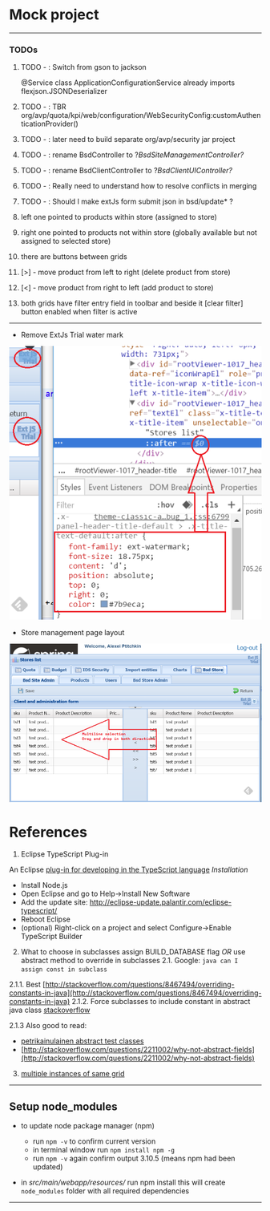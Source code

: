 # Mock project
---

### TODOs 

1. TODO - <AP>: Switch from gson to jackson

	@Service class ApplicationConfigurationService already imports flexjson.JSONDeserializer

2. TODO - <AP>: TBR org/avp/quota/kpi/web/configuration/WebSecurityConfig:customAuthenticationProvider()
3. TODO - <AP>: later need to build separate org/avp/security jar project
4. TODO - <AP>: rename BsdController to ?_BsdSiteManagementController?_ 
5. TODO - <AP>: rename BsdClientController to ?_BsdClientUIController?_
6. TODO - <AP>: Really need to understand how to resolve conflicts in merging 
7. TODO - <AP>: Should I make extJs form submit json in bsd/update* ?
8. left one pointed to products within store (assigned to store)
9. right one pointed to products not within store (globally available but not assigned to selected store)
10. there are buttons between grids
11. [>] - move product from left to right (delete product from store)
12. [<] - move product from right to left (add product to store)
13. both grids have filter entry field in toolbar and beside it [clear filter] button enabled when filter is active

---

- Remove ExtJs Trial water mark

![water mark](Documents/ExtJsTrialWatermark.PNG)

- Store management page layout
 
![layout](Documents/AssignProductsToStore.PNG)


# References

1. Eclipse TypeScript Plug-in

An Eclipse [plug-in for developing in the TypeScript language](https://github.com/palantir/eclipse-typescript)
_Installation_

- Install Node.js
- Open Eclipse and go to Help->Install New Software
- Add the update site: http://eclipse-update.palantir.com/eclipse-typescript/
- Reboot Eclipse
- (optional) Right-click on a project and select Configure->Enable TypeScript Builder


2. What to choose in subclasses assign BUILD_DATABASE flag _OR_ use abstract method to override in subclasses
2.1. Google: `java can I assign const in subclass`

2.1.1. Best [http://stackoverflow.com/questions/8467494/overriding-constants-in-java](http://stackoverflow.com/questions/8467494/overriding-constants-in-java)
2.1.2. Force subclasses to include constant in abstract java class [stackoverflow](http://stackoverflow.com/questions/11896955/force-subclasses-to-include-constant-in-abstract-java-class)

2.1.3 Also good to read:

- [petrikainulainen abstract test classes](https://www.petrikainulainen.net/programming/testing/writing-clean-tests-it-starts-from-the-configuration/)
- [http://stackoverflow.com/questions/2211002/why-not-abstract-fields](http://stackoverflow.com/questions/2211002/why-not-abstract-fields)

3. [multiple instances of same grid](http://stackoverflow.com/questions/15777134/ext-js-multiple-instances-of-same-grid)

---

## Setup node_modules

- to update node package manager (npm) 

	- run `npm -v` to confirm current version  
	- in terminal window run `npm install npm -g`
	- run `npm -v` again confirm output 3.10.5 (means npm had been updated)

- in _src/main/webapp/resources/_ run npm install this will create `node_modules` folder with all required dependencies

---
